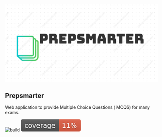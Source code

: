 ![alt text](docs/logo.png)


## Prepsmarter

Web application to provide Multiple Choice Questions ( MCQS) for many exams.  


![build](https://github.com/Pierre-Alexandre35/test_prep/actions/workflows/main.yaml/badge.svg) ![coverage](docs/badges/coverage.svg)

